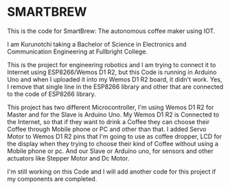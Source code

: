 # SMARTBREW
This is the code for SmartBrew: The autonomous coffee maker using IOT.

I am Kurunotchi taking a Bachelor of Science in Electronics and Communication Engineering at Fullbright College. 

This is the project for engineering robotics and I am trying to connect it to Internet using ESP8266/Wemos D1 R2, but this Code is running in Arduino Uno and when I uploaded it into my Wemos D1 R2 board, it didn't work. Yes, I remove that single line in the ESP8266 library and other that are connected to the code of ESP8266 library.

This project has two different Microcontroller, I'm using Wemos D1 R2 for Master and for the Slave is Arduino Uno. My Wemos D1 R2 is Connected to the Internet, so that if they want to drink a Coffee they can choose their Coffee through Mobile phone or PC and other than that. I added Servo Motor to Wemos D1 R2 pins that I'm going to use as coffee dropper, LCD for the display when they trying to choose their kind of Coffee without using a Mobile phone or pc. And our Slave or Arduino uno, for sensors and other actuators like Stepper Motor and Dc Motor.

I'm still working on this Code and I will add another code for this project if my components are completed.
